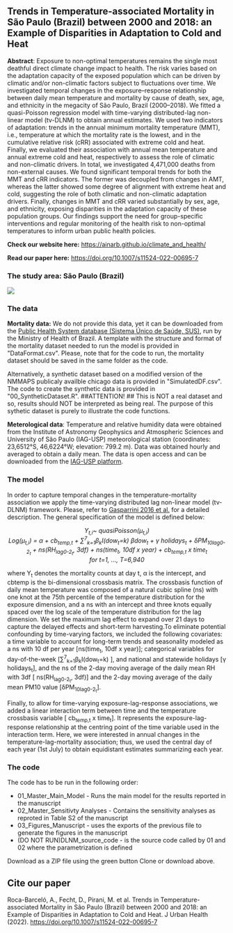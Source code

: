 ## Trends in Temperature-associated Mortality in São Paulo (Brazil) between 2000 and 2018: an Example of Disparities in Adaptation to Cold and Heat

**Abstract**: Exposure to non-optimal temperatures remains the single most deathful direct climate change impact to health. The risk varies based on the adaptation capacity of the exposed population which can be driven by climatic and/or non-climatic factors subject to fluctuations over time. We investigated temporal changes in the exposure–response relationship between daily mean temperature and mortality by cause of death, sex, age, and ethnicity in the megacity of São Paulo, Brazil (2000–2018). We fitted a quasi-Poisson regression model with time-varying distributed-lag non-linear model (tv-DLNM) to obtain annual estimates. We used two indicators of adaptation: trends in the annual minimum mortality temperature (MMT), i.e., temperature at which the mortality rate is the lowest, and in the cumulative relative risk (cRR) associated with extreme cold and heat. Finally, we evaluated their association with annual mean temperature and annual extreme cold and heat, respectively to assess the role of climatic and non-climatic drivers. In total, we investigated 4,471,000 deaths from non-external causes. We found significant temporal trends for both the MMT and cRR indicators. The former was decoupled from changes in AMT, whereas the latter showed some degree of alignment with extreme heat and cold, suggesting the role of both climatic and non-climatic adaptation drivers. Finally, changes in MMT and cRR varied substantially by sex, age, and ethnicity, exposing disparities in the adaptation capacity of these population groups. Our findings support the need for group-specific interventions and regular monitoring of the health risk to non-optimal temperatures to inform urban public health policies.

**Check our website here:** https://ainarb.github.io/climate_and_health/

**Read our paper here:** https://doi.org/10.1007/s11524-022-00695-7



### The study area: São Paulo (Brazil)

<img src=https://github.com/AinaRB/2021_RocaBarceloA_TrendsTempMort__Rcode/blob/a49f88e7677fe214bc9eec38ea64c316cfd2b71d/StudyArea.png>

### The data
**Mortality data:** We do not provide this data, yet it can be downloaded from the [Public Health System database (Sistema Único de Saúde, SUS)](https://datasus.saude.gov.br/mortalidade-desde-1996-pela-cid-10), run by the Ministry of Health of Brazil. A template with the structure and format of the mortality dataset needed to run the model is provided in "DataFormat.csv". Please, note that for the code to run, the mortality dataset should be saved in the same folder as the code. 

Alternatively, a synthetic dataset based on a modified version of the NMMAPS publicaly availble chicago data is provided in "SimulatedDF.csv". The code to create the synthetic data is provided in "00_SyntheticDataset.R". ##ATTENTION! ## This is NOT a real dataset and so, results should NOT be interpreted as being real. The purpose of this sythetic dataset is purely to illustrate the code functions.


**Meterological data**: Temperature and relative humidity data were obtained from the Institute of Astronomy Geophysics and Atmospheric Sciences and University of São Paulo (IAG-USP) meteorological station (coordinates: 23,6512°S, 46,6224°W; elevation: 799.2 m). Data was obtained hourly and averaged to obtain a daily mean. The data is open access and can be downloaded from the [IAG-USP platform](http://www.estacao.iag.usp.br/). 


### The model

In order to capture temporal changes in the temperature-mortality association we apply the time-varying distributed lag non-linear model (tv-DLNM) framework. Please, refer to [Gasparrini 2016 et al.](https://doi.org/10.1093/aje/kwv260) for a detailed description. The general specification of the model is defined below:
<p align="center"><i>
Y<sub>t,i</sub>~ quasiPoisson(μ<sub>t,i</sub>)  <br/>
Log(μ<sub>t,i</sub>) = α + cb<sub>temp,t</sub>  +  ∑<sup>7</sup><sub>k=1</sub>β<sub>k</sub>I(dow<sub>t</sub>=k)   βdow<sub>t</sub> + γ holidays<sub>t</sub> + δPM<sub>10lag0-2<sub>t</sub></sub> + ns(RH<sub>lag0-2<sub>t</sub></sub>, 3df) + ns(time<sub>t</sub>, 10df x year)  + cb<sub>temp,t</sub> x time<sub>t</sub>    <br/>
for t=1, ..., T=6,940  </p> </i>

where Y<sub>t</sub> denotes the mortality counts at day t, α is the intercept, and cbtemp is the bi-dimensional crossbasis matrix. The crossbasis function of daily mean temperature was composed of a natural cubic spline (ns) with one knot at the 75th percentile of the temperature distribution for the exposure dimension, and a ns with an intercept and three knots equally spaced over the log scale of the temperature distribution for the lag dimension. We set the maximum lag effect to expand over 21 days to capture the delayed effects and short-term harvesting.To eliminate potential confounding by time-varying factors, we included the following covariates: a time variable to account for long-term trends and seasonality modeled as a ns with 10 df per year [ns(time<sub>t</sub>, 10df x year)]; categorical variables for day-of-the-week [∑<sup>7</sup><sub>k=1</sub>β<sub>k</sub>I(dow<sub>t</sub>=k) ], and national and statewide holidays [γ holidays<sub>t</sub>], and the ns of the 2-day moving average of the daily mean RH with 3df [ ns(RH<sub>lag0-2<sub>t</sub></sub>, 3df)] and the 2-day moving average of the daily mean PM10 value [δPM<sub>10lag0-2<sub>t</sub></sub>].

Finally, to allow for time-varying exposure-lag-response associations, we added a linear interaction term between time and the temperature crossbasis variable [
cb<sub>temp,t</sub> x time<sub>t</sub>]. It represents the exposure-lag-response relationship at the centring point of the time variable used in the interaction term. Here, we were interested in annual changes in the temperature-lag-mortality association; thus, we used the central day of each year (1st July) to obtain equidistant estimates summarizing each year.


### The code
The code has to be run in the following order:
- 01_Master_Main_Model - Runs the main model for the results reported in the manuscript
- 02_Master_Sensitivty Analyses - Contains the sensitivity analyses as reproted in Table S2 of the manuscript
- 03_Figures_Manuscript - uses the exports of the previous file to generate the figures in the manuscript
- (DO NOT RUN)DLNM_source_code - is the source code called by 01 and 02 where the parametrization is defined

Download as a ZIP file using the green button Clone or download above.

## Cite our paper
Roca-Barceló, A., Fecht, D., Pirani, M. et al. Trends in Temperature-associated Mortality in São Paulo (Brazil) between 2000 and 2018: an Example of Disparities in Adaptation to Cold and Heat. J Urban Health (2022). https://doi.org/10.1007/s11524-022-00695-7
